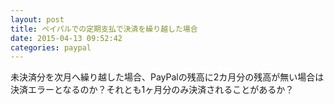 ```yaml
---
layout: post
title: ペイパルでの定期支払で決済を繰り越した場合
date: 2015-04-13 09:52:42
categories: paypal
---
```

<p>未決済分を次月へ繰り越した場合、PayPalの残高に2カ月分の残高が無い場合は決済エラーとなるのか？それとも1ヶ月分のみ決済されることがあるか？</p>
